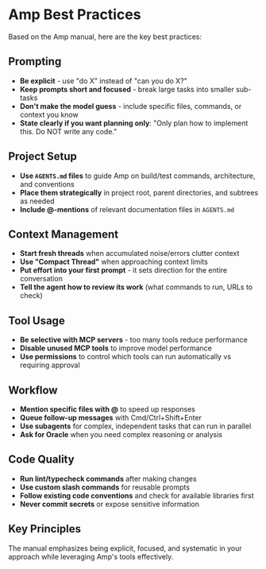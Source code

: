 # Amp Best Practices

Based on the Amp manual, here are the key best practices:

## Prompting

- **Be explicit** - use "do X" instead of "can you do X?"
- **Keep prompts short and focused** - break large tasks into smaller sub-tasks
- **Don't make the model guess** - include specific files, commands, or context you know
- **State clearly if you want planning only**: "Only plan how to implement this. Do NOT write any code."

## Project Setup

- **Use `AGENTS.md` files** to guide Amp on build/test commands, architecture, and conventions
- **Place them strategically** in project root, parent directories, and subtrees as needed
- **Include @-mentions** of relevant documentation files in `AGENTS.md`

## Context Management

- **Start fresh threads** when accumulated noise/errors clutter context
- **Use "Compact Thread"** when approaching context limits
- **Put effort into your first prompt** - it sets direction for the entire conversation
- **Tell the agent how to review its work** (what commands to run, URLs to check)

## Tool Usage

- **Be selective with MCP servers** - too many tools reduce performance
- **Disable unused MCP tools** to improve model performance
- **Use permissions** to control which tools can run automatically vs requiring approval

## Workflow

- **Mention specific files with @** to speed up responses
- **Queue follow-up messages** with Cmd/Ctrl+Shift+Enter
- **Use subagents** for complex, independent tasks that can run in parallel
- **Ask for Oracle** when you need complex reasoning or analysis

## Code Quality

- **Run lint/typecheck commands** after making changes
- **Use custom slash commands** for reusable prompts
- **Follow existing code conventions** and check for available libraries first
- **Never commit secrets** or expose sensitive information

## Key Principles

The manual emphasizes being explicit, focused, and systematic in your approach while leveraging Amp's tools effectively.